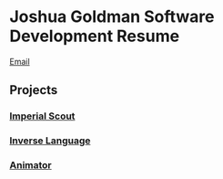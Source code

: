 # Joshua Goldman Software Development Resume

[Email](Goldman.j@northeastern.edu)

## Projects

### **[Imperial Scout](Projects.imperial_scout_bot.md)**

### **[Inverse Language](Projects.inverse_language.md)**

### **[Animator](Projects.animator.md)**
